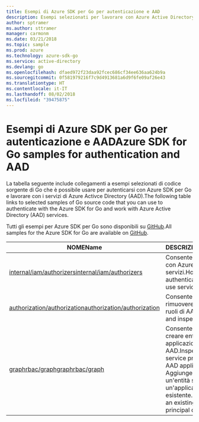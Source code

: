 ```yaml
---
title: Esempi di Azure SDK per Go per autenticazione e AAD
description: Esempi selezionati per lavorare con Azure Active Directory (AAD) e autenticazione da Azure SDK per Go.
author: sptramer
ms.author: sttramer
manager: carmonm
ms.date: 03/21/2018
ms.topic: sample
ms.prod: azure
ms.technology: azure-sdk-go
ms.service: active-directory
ms.devlang: go
ms.openlocfilehash: dfaed972f23daa92fcec686cf34ee636aa624b9a
ms.sourcegitcommit: 0f581979216f7c9d4913681a6d9f6fe09af26e43
ms.translationtype: HT
ms.contentlocale: it-IT
ms.lasthandoff: 08/02/2018
ms.locfileid: "39475875"
---
```

# <a name="azure-sdk-for-go-samples-for-authentication-and-aad"></a><span data-ttu-id="cf865-103">Esempi di Azure SDK per Go per autenticazione e AAD</span><span class="sxs-lookup"><span data-stu-id="cf865-103">Azure SDK for Go samples for authentication and AAD</span></span>

<span data-ttu-id="cf865-104">La tabella seguente include collegamenti a esempi selezionati di codice sorgente di Go che è possibile usare per autenticarsi con Azure SDK per Go e lavorare con i servizi di Azure Activce Directory (AAD).</span><span class="sxs-lookup"><span data-stu-id="cf865-104">The following table links to selected samples of Go source code that you can use to authenticate with the Azure SDK for Go and work with Azure Active Directory (AAD) services.</span></span>

<span data-ttu-id="cf865-105">Tutti gli esempi per Azure SDK per Go sono disponibili su [GitHub](https://github.com/Azure-Samples/azure-sdk-for-go-samples).</span><span class="sxs-lookup"><span data-stu-id="cf865-105">All samples for the Azure SDK for Go are available on [GitHub](https://github.com/Azure-Samples/azure-sdk-for-go-samples).</span></span>

| <span data-ttu-id="cf865-106">NOME</span><span class="sxs-lookup"><span data-stu-id="cf865-106">Name</span></span> | <span data-ttu-id="cf865-107">DESCRIZIONE</span><span class="sxs-lookup"><span data-stu-id="cf865-107">Description</span></span> |
|------|-------------|
| [<span data-ttu-id="cf865-108">internal/iam/authorizers</span><span class="sxs-lookup"><span data-stu-id="cf865-108">internal/iam/authorizers</span></span>](https://github.com/Azure-Samples/azure-sdk-for-go-samples/blob/master/internal/iam/authorizers.go) | <span data-ttu-id="cf865-109">Consente di autenticarsi con Azure per usare i servizi.</span><span class="sxs-lookup"><span data-stu-id="cf865-109">How to authenticate with Azure to use services.</span></span> |
| [<span data-ttu-id="cf865-110">authorization/authorization</span><span class="sxs-lookup"><span data-stu-id="cf865-110">authorization/authorization</span></span>](https://github.com/Azure-Samples/azure-sdk-for-go-samples/blob/master/authorization/authorization.go) | <span data-ttu-id="cf865-111">Consente di aggiungere, rimuovere ed esaminare i ruoli di AAD.</span><span class="sxs-lookup"><span data-stu-id="cf865-111">Add, remove, and inspect AAD roles.</span></span> |
| [<span data-ttu-id="cf865-112">graphrbac/graph</span><span class="sxs-lookup"><span data-stu-id="cf865-112">graphrbac/graph</span></span>](https://github.com/Azure-Samples/azure-sdk-for-go-samples/blob/master/graphrbac/graph.go) | <span data-ttu-id="cf865-113">Consente di esaminare e creare entità servizio e applicazioni di AAD.</span><span class="sxs-lookup"><span data-stu-id="cf865-113">Inspect and create service principals and AAD applications.</span></span> <span data-ttu-id="cf865-114">Aggiunge segreti a un'entità servizio o a un'applicazione esistente.</span><span class="sxs-lookup"><span data-stu-id="cf865-114">Add secrets to an existing service principal or application.</span></span> |
